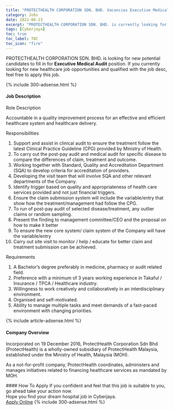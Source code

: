 ```yaml
---
title: "PROTECTHEALTH CORPORATION SDN. BHD. Vacancies Executive Medical Audit" 
category: Jobs 
date: 2021-06-23 
excerpt: "PROTECTHEALTH CORPORATION SDN. BHD. is currently looking for suitable person to fill in the Executive Medical Audit which positioned at Cyberjaya" 
tags: [Cyberjaya] 
toc: true 
toc_label: TOC 
toc_icon: "fire" 
--- 
```


<p>PROTECTHEALTH CORPORATION SDN. BHD. is looking for new potential candidates to fill in for <b>Executive Medical Audit</b> position. If you currently looking for new healthcare job opportunities and qualified with the job desc, feel free to apply this job.
</p>{% include 300-adsense.html %} 
<div><div><h4>Job Description</h4></div><div><div><span><div><p>Role Description</p><p><span>Accountable in a quality improvement process for an effective and efficient healthcare system and healthcare delivery.</span></p><p>Responsibilities</p><ol><li><span>Support and assist in clinical audit to ensure the treatment follow the latest Clinical Practice Guideline (CPG) provided by Ministry of Health.</span></li><li><span>To carry out the post-pay audit and medical audit for specific disease to compare the differences of claim, treatment and outcome.</span></li><li><span>Working together with Standard, Quality and Accreditation Department (SQA) to develop criteria for accreditation of providers.</span></li><li><span>Developing the visit team that will involve SQA and other relevant departments of the Company.</span></li><li><span>Identify trigger based on quality and appropriateness of health care services provided and not just financial triggers.</span></li><li><span>Ensure the claim submission system will include the variable/entry that show how the treatment/management had follow the CPG.</span></li><li><span>To run of post-pay audit of selected disease/treatment, any outlier claims or random sampling.</span></li><li><span>Present the finding to management committee/CEO and the proposal on how to make it better</span></li><li><span>To ensure the new core system/ claim system of the Company will have the variable/entry</span></li><li><span>Carry out site visit to monitor / help / educate for better claim and treatment submission can be achieved.</span></li></ol><p>Requirements</p><ol><li><span>A Bachelor&#8217;s degree preferably in medicine, pharmacy or audit related field.</span></li><li><span>Preference with a minimum of 3 years working experience in Takaful / Insurance / TPCA / Healthcare industry.</span></li><li><span>Willingness to work creatively and collaboratively in an interdisciplinary environment.</span></li><li><span>Organised and self-motivated.</span></li><li><span>Ability to manage multiple tasks and meet demands of a fast-paced environment with changing priorities.</span></li></ol></div></span></div></div></div> 
{% include article-adsense.html %} 
<div><div><h4>Company Overview</h4></div><div><div><span><div><p>Incorporated on 19 December 2016, ProtectHealth Corporation Sdn Bhd (ProtectHealth) is a wholly-owned subsidiary of ProtectHealth Malaysia, established under the Ministry of Health, Malaysia (MOH).</p><p>As a not-for-profit company, ProtectHealth coordinates, administers and manages initiatives related to financing healthcare services as mandated by MOH.</p></div></span></div></div></div> 
#### How To Apply 
If you confident and feel that this job is suitable to you, go ahead take your action now. <br/> 
Hope you find your dream hospital job in Cyberjaya. <br/> 
<a href="https://www.jobstreet.com.my/en/job/executive-medical-audit-4596392?jobId=jobstreet-my-job-4596392" class="btn btn--warning" target="_blank" rel="nofollow noopenner">Apply Online</a> 
{% include 300-adsense.html %} 